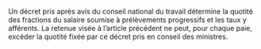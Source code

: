 Un décret pris après avis du conseil national du travail détermine la quotité des fractions du salaire soumise à prélèvements progressifs et les taux y afférents. La retenue visée à l’article précédent ne peut, pour chaque paie, excéder la quotité fixée par ce décret pris en conseil des ministres.